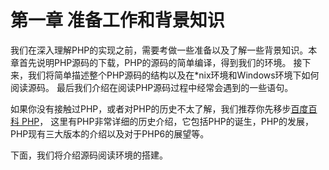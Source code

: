 # 第一章 准备工作和背景知识

我们在深入理解PHP的实现之前，需要考做一些准备以及了解一些背景知识。本章首先说明PHP源码的下载，PHP的源码的简单编译，得到我们的环境。
接下来，我们将简单描述整个PHP源码的结构以及在\*nix环境和Windows环境下如何阅读源码。
最后我们介绍在阅读PHP源码过程中经常会遇到的一些语句。

如果你没有接触过PHP，或者对PHP的历史不太了解，我们推荐你先移步[百度百科 PHP](http://baike.baidu.com/view/99.htm)，
这里有PHP非常详细的历史介绍，它包括PHP的诞生，PHP的发展，PHP现有三大版本的介绍以及对于PHP6的展望等。

下面，我们将介绍源码阅读环境的搭建。
